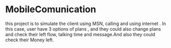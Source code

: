 # MobileComunication
this project is to simulate the client using MSN, calling and using internet . In this case, user have 3 options of  plans , and  they could also change plans and check their left flow, talking time and message.And also they could check their Money left.
